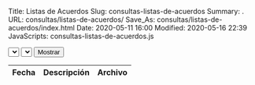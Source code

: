 Title: Listas de Acuerdos
Slug: consultas-listas-de-acuerdos
Summary: .
URL: consultas/listas-de-acuerdos/
Save_As: consultas/listas-de-acuerdos/index.html
Date: 2020-05-11 16:00
Modified: 2020-05-16 22:39
JavaScripts: consultas-listas-de-acuerdos.js


<div id="elegirListaDeAcuerdos">
<select id="distritoSelect"></select>
<select id="autoridadSelect"></select>
<button id="mostrarButton" type="button" class="btn btn-primary">Mostrar</button>
</div>

<table id="listaDeAcuerdos" class="table" style="width:100%">
<thead>
<th>Fecha</th>
<th>Descripción</th>
<th>Archivo</th>
</thead>
</table>
